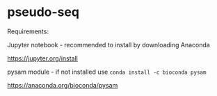 # pseudo-seq

Requirements:

Jupyter notebook - recommended to install by downloading Anaconda

https://jupyter.org/install

pysam module - if not installed use `conda install -c bioconda pysam`

https://anaconda.org/bioconda/pysam
